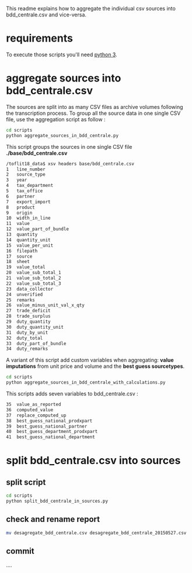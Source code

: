 This readme explains how to aggregate the individual csv sources into bdd_centrale.csv and vice-versa.


# requirements

To execute those scripts you'll need [python 3](https://www.python.org/download/releases/3/).

# aggregate sources into bdd_centrale.csv

The sources are split into as many CSV files as archive volumes following the transcription process.
To group all the source data in one single CSV file, use the aggregation script as follow :

```bash
cd scripts
python aggregate_sources_in_bdd_centrale.py
```

This script groups the sources in one single CSV file **./base/bdd_centrale.csv**

```bash
/toflit18_data$ xsv headers base/bdd_centrale.csv
1   line_number
2   source_type
3   year
4   tax_department
5   tax_office
6   partner
7   export_import
8   product
9   origin
10  width_in_line
11  value
12  value_part_of_bundle
13  quantity
14  quantity_unit
15  value_per_unit
16  filepath
17  source
18  sheet
19  value_total
20  value_sub_total_1
21  value_sub_total_2
22  value_sub_total_3
23  data_collector
24  unverified
25  remarks
26  value_minus_unit_val_x_qty
27  trade_deficit
28  trade_surplus
29  duty_quantity
30  duty_quantity_unit
31  duty_by_unit
32  duty_total
33  duty_part_of_bundle
34  duty_remarks
```

A variant of this script add custom variables when aggregating: **value imputations** from unit price and volume and the **best guess sourcetypes**.

```bash
cd scripts
python aggregate_sources_in_bdd_centrale_with_calculations.py
```
This scripts adds seven variables to bdd_centrale.csv :
```bash 
35  value_as_reported
36  computed_value
37  replace_computed_up
38  best_guess_national_prodxpart
39  best_guess_national_partner
40  best_guess_department_prodxpart
41  best_guess_national_department
```

# split bdd_centrale.csv into sources

## split script

```bash
cd scripts
python split_bdd_centrale_in_sources.py
```
## check and rename report 

```bash
mv desagregate_bdd_centrale.csv desagregate_bdd_centrale_20150527.csv
```

## commit 

....




